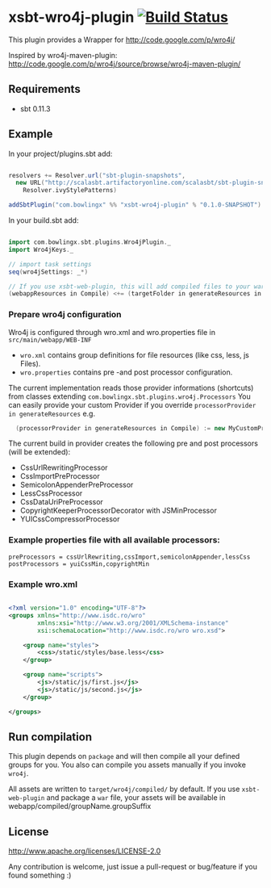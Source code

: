 xsbt-wro4j-plugin [![Build Status](https://secure.travis-ci.org/BowlingX/xsbt-wro4j-plugin.png?branch=master)](http://travis-ci.org/BowlingX/xsbt-wro4j-plugin)
==========

This plugin provides a Wrapper for http://code.google.com/p/wro4j/

Inspired by wro4j-maven-plugin:
http://code.google.com/p/wro4j/source/browse/wro4j-maven-plugin/

## Requirements

* sbt 0.11.3

## Example

In your project/plugins.sbt add:

```scala

resolvers += Resolver.url("sbt-plugin-snapshots",
  new URL("http://scalasbt.artifactoryonline.com/scalasbt/sbt-plugin-snapshots/"))(
    Resolver.ivyStylePatterns)

addSbtPlugin("com.bowlingx" %% "xsbt-wro4j-plugin" % "0.1.0-SNAPSHOT")

```

In your build.sbt add:

```scala

import com.bowlingx.sbt.plugins.Wro4jPlugin._
import Wro4jKeys._

// import task settings
seq(wro4jSettings: _*)

// If you use xsbt-web-plugin, this will add compiled files to your war file:
(webappResources in Compile) <+= (targetFolder in generateResources in Compile)

```

### Prepare wro4j configuration

Wro4j is configured through wro.xml and wro.properties file in `src/main/webapp/WEB-INF`

* `wro.xml` contains group definitions for file resources (like css, less, js Files).
* `wro.properties` contains pre -and post processor configuration.

The current implementation reads those provider informations (shortcuts) from classes extending `com.bowlingx.sbt.plugins.wro4j.Processors`
You can easily provide your custom Provider if you override  `processorProvider in generateResources` e.g.

```scala
  (processorProvider in generateResources in Compile) := new MyCustomProviderForProcessors
```

The current build in provider creates the following pre and post processors (will be extended):

* CssUrlRewritingProcessor
* CssImportPreProcessor
* SemicolonAppenderPreProcessor
* LessCssProcessor
* CssDataUriPreProcessor
* CopyrightKeeperProcessorDecorator with JSMinProcessor
* YUICssCompressorProcessor

### Example properties file with all available processors:

```
preProcessors = cssUrlRewriting,cssImport,semicolonAppender,lessCss
postProcessors = yuiCssMin,copyrightMin
```


### Example wro.xml

```xml

<?xml version="1.0" encoding="UTF-8"?>
<groups xmlns="http://www.isdc.ro/wro"
        xmlns:xsi="http://www.w3.org/2001/XMLSchema-instance"
        xsi:schemaLocation="http://www.isdc.ro/wro wro.xsd">

    <group name="styles">
        <css>/static/styles/base.less</css>
    </group>

    <group name="scripts">
        <js>/static/js/first.js</js>
        <js>/static/js/second.js</js>
    </group>

</groups>

```

## Run compilation

This plugin depends on `package` and will then compile all your defined groups for you.
You also can compile you assets manually if you invoke `wro4j`.

All assets are written to `target/wro4j/compiled/` by default. If you use `xsbt-web-plugin` and package a `war` file,
your assets will be available in webapp/compiled/groupName.groupSuffix


## License
http://www.apache.org/licenses/LICENSE-2.0

Any contribution is welcome, just issue a pull-request or bug/feature if you found something :)